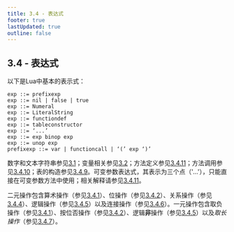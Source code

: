 ```yaml
---
title: 3.4 - 表达式
footer: true
lastUpdated: true
outline: false
---
```

## 3.4 - 表达式
以下是Lua中基本的表示式：
```
exp ::= prefixexp
exp ::= nil | false | true
exp ::= Numeral
exp ::= LiteralString
exp ::= functiondef
exp ::= tableconstructor
exp ::= ‘...’
exp ::= exp binop exp
exp ::= unop exp
prefixexp ::= var | functioncall | ‘(’ exp ‘)’
```

数字和文本字符串参见[3.1](/3.1)；变量相关参见[3.2](/3.2)；方法定义参见[3.4.11](/3.4.11)；方法调用参见[3.4.10](/3.4.10)；表的构造参见[3.4.9](/3.4.9)。可变参数表达式，其表示为三个点（'...'），只能直接在可变参数方法中使用；相关解释请参见[3.4.11](/3.4.11)。

二元操作包含算术操作（参见[3.4.1](/3.4.1)）、位操作（参见[3.4.2](/3.4.2)）、关系操作（参见[3.4.4](/3.4.4)）、逻辑操作（参见[3.4.5](/3.4.5)）以及连接操作（参见[3.4.6](/3.4.6)）。一元操作包含取负操作（参见[3.4.1](/3.4.1)）、按位否操作（参见[3.4.2](/3.4.2)）、逻辑**非**操作（参见[3.4.5](/3.4.5)）以及*取长操作*（参见[3.4.7](/3.4.7)）。